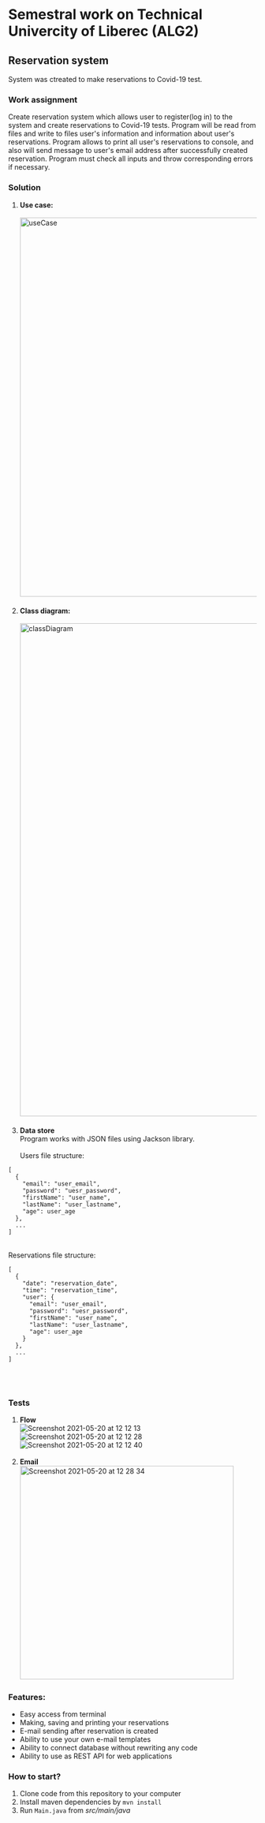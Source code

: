 # Semestral work on Technical Univercity of Liberec (ALG2) #
## Reservation system ##
System was ctreated to make reservations to Covid-19 test.

### Work assignment ###
Create reservation system which allows user to register(log in) to the system and create reservations to Covid-19 tests.
Program will be read from files and write to files user's information and information about user's reservations. 
Program allows to print all user's reservations to console, and also will send message to user's email address after successfully created reservation.
Program must check all inputs and throw corresponding errors if necessary.

### Solution ###
1. **Use case:**<br/><br/><img width="769" alt="useCase" src="https://user-images.githubusercontent.com/63300936/120177284-8f061700-c208-11eb-950c-67c562f2b7e1.png"><br/><br/>
3. **Class diagram:**<br/><br/><img width="1000" alt="classDiagram" src="https://user-images.githubusercontent.com/63300936/118947644-d44c5e00-b957-11eb-9b1f-83af6624525a.png"><br/><br/>
4. **Data store**<br/>
Program works with JSON files using Jackson library.<br/><br/>
Users file structure:<br/>
```
[
  {
    "email": "user_email",
    "password": "uesr_password",
    "firstName": "user_name",
    "lastName": "user_lastname",
    "age": user_age
  },
  ...
]
```
<br/>Reservations file structure:<br/>
```
[
  {
    "date": "reservation_date",
    "time": "reservation_time",
    "user": {
      "email": "user_email",
      "password": "uesr_password",
      "firstName": "user_name",
      "lastName": "user_lastname",
      "age": user_age
    }
  },
  ...
]
```
<br/><br/>
### Tests ###
1. **Flow**<br/>
![Screenshot 2021-05-20 at 12 12 13](https://user-images.githubusercontent.com/63300936/118962792-09f84380-b966-11eb-914a-b3be86ed8eba.png)<br/>
![Screenshot 2021-05-20 at 12 12 28](https://user-images.githubusercontent.com/63300936/118962798-0bc20700-b966-11eb-9aba-466ad4aa7ace.png)<br/>
![Screenshot 2021-05-20 at 12 12 40](https://user-images.githubusercontent.com/63300936/118962800-0c5a9d80-b966-11eb-8c9c-ff4e680b6a2f.png)<br/><br/>
2. **Email**<br/>
<img width="433" alt="Screenshot 2021-05-20 at 12 28 34" src="https://user-images.githubusercontent.com/63300936/118963666-f6011180-b966-11eb-9b71-e88240baefd9.png"><br/>


### Features: ###
- Easy access from terminal
- Making, saving and printing your reservations
- E-mail sending after reservation is created
- Ability to use your own e-mail templates
- Ability to connect database without rewriting any code
- Ability to use as REST API for web applications

### How to start? ###
1. Clone code from this repository to your computer
2. Install maven dependencies by `mvn install`
3. Run `Main.java` from *src/main/java*
